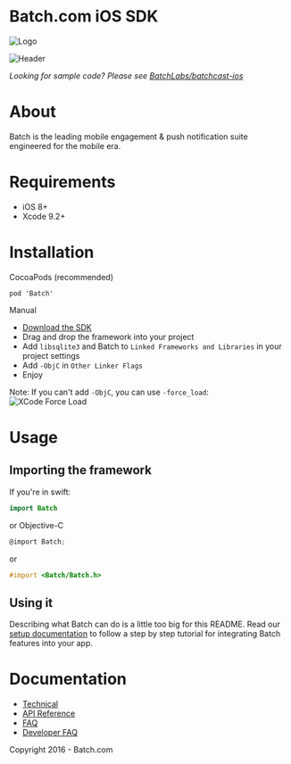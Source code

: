 Batch.com iOS SDK
==================

![Logo](http://batch-doc.s3.amazonaws.com/logo_batch_192.gif)

![Header](http://batch-doc.s3.amazonaws.com/General/BatchHeader.png)

*Looking for sample code? Please see [BatchLabs/batchcast-ios](https://github.com/batchlabs/batchcast-ios)*

# About

Batch is the leading mobile engagement & push notification suite engineered for the mobile era.

# Requirements
 - iOS 8+
 - Xcode 9.2+

# Installation
CocoaPods (recommended)

```
pod 'Batch'
```

Manual  
 - [Download the SDK](https://batch.com/download/ios)
 - Drag and drop the framework into your project
 - Add `libsqlite3` and Batch to `Linked Frameworks and Libraries` in your project settings
 - Add `-ObjC` in `Other Linker Flags`
 - Enjoy

Note: If you can't add `-ObjC`, you can use `-force_load`:  
![XCode Force Load](https://batch-doc.s3.amazonaws.com/GettingStarted/iOS/ios_force_load.png)

# Usage

## Importing the framework
If you're in swift:
```swift
import Batch
```

or Objective-C

```Objective-C
@import Batch;
```

or
```Objective-C
#import <Batch/Batch.h>
```

## Using it
Describing what Batch can do is a little too big for this README.
Read our [setup documentation](https://batch.com/doc/ios/sdk-integration/initial-setup.html) to follow a step by step tutorial for integrating Batch features into your app.

# Documentation

 - [Technical](https://batch.com/doc)
 - [API Reference](https://batch.com/ios-api-reference/index.html)
 - [FAQ](https://batch.com/doc/faq/general.html)
 - [Developer FAQ](https://batch.com/developers)

Copyright 2016 - Batch.com
